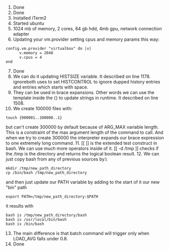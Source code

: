 1. Done
2. Done
3. Installed iTerm2
4. Started ubuntu
5. 1024 mb of memory, 2 cores, 64 gb hdd, 4mb gpu, network connection adapter
6. Updating your vm.provider setting cpus and memory params this way:
```
config.vm.provider "virtualbox" do |v| 
      v.memory = 2048
      v.cpus = 4
end
``` 
7. Done
8. We can do it updating HISTSIZE variable. It described on line 1178. ignoreboth uses to set HISTCONTROL 
to ignore dupped history entries and entries which starts with space.
9. They can be used in brace expansions. Other words we can use the template inside the {} to update strings in runtime. It described on line 1508.
10. We create 100000 files with:
```
touch {000001..100000..1}
```
but can't create 300000 by default because of ARG_MAX variable length. This is a constraint of the max argument length of the command to call. And when we try to create 300000 the interpreter expands our brace expression to one extremely long command.
11. [[ ]] is the extended test construct in bash. We can use much more operators inside of it. [[ -d /tmp ]] checks if the /tmp is the directory and returns the logical boolean result.
12. We can just copy bash from any of previous sources by:\
```
mkdir /tmp/new_path_directory
cp /bin/bash /tmp/new_path_directory
```
and then just update our PATH variable by adding to the start of it our new "bin" path
```
export PATH=/tmp/new_path_directory:$PATH
```
it results with
```
bash is /tmp/new_path_directory/bash
bash is /usr/local/bin/bash
bash is /bin/bash
```
13. The main difference is that batch command will trigger only when LOAD_AVG falls under 0.8.
14. Done
